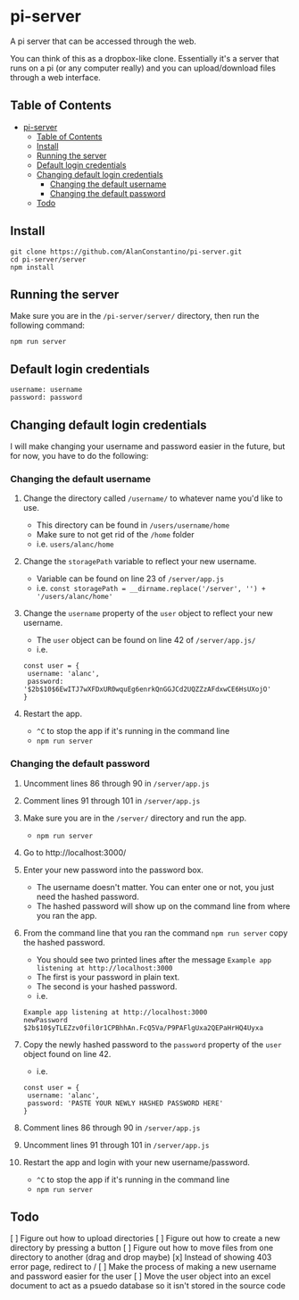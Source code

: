 # pi-server
A pi server that can be accessed through the web.

You can think of this as a dropbox-like clone. Essentially it's a server that runs on a pi (or any computer really) and you can upload/download files through a web interface.

## Table of Contents
- [pi-server](#pi-server)
  - [Table of Contents](#table-of-contents)
  - [Install](#install)
  - [Running the server](#running-the-server)
  - [Default login credentials](#default-login-credentials)
  - [Changing default login credentials](#changing-default-login-credentials)
    - [Changing the default username](#changing-the-default-username)
    - [Changing the default password](#changing-the-default-password)
  - [Todo](#todo)

## Install
```
git clone https://github.com/AlanConstantino/pi-server.git
cd pi-server/server
npm install
```

## Running the server
Make sure you are in the ```/pi-server/server/``` directory, then run the following command:
```
npm run server
```

## Default login credentials
```
username: username
password: password
```

## Changing default login credentials
I will make changing your username and password easier in the future, but for now, you have to do the following:

### Changing the default username
1. Change the directory called ```/username/``` to whatever name you'd like to use.
   - This directory can be found in ```/users/username/home```
   - Make sure to not get rid of the ```/home``` folder
   - i.e. ```users/alanc/home```

2. Change the ```storagePath``` variable to reflect your new username.
   - Variable can be found on line 23 of ```/server/app.js```
   - i.e. ```const storagePath = __dirname.replace('/server', '') + '/users/alanc/home'```

3. Change the ```username``` property of the ```user``` object to reflect your new username.
   - The ```user``` object can be found on line 42 of ```/server/app.js/```
   - i.e.
   ```
   const user = {
    username: 'alanc',
    password: '$2b$10$6EwITJ7wXFDxUR0wquEg6enrkQnGGJCd2UQZZzAFdxwCE6HsUXojO'
   }
   ```

4. Restart the app.
   - ```^C``` to stop the app if it's running in the command line
   - ```npm run server```

### Changing the default password
1. Uncomment lines 86 through 90 in ```/server/app.js```

2. Comment lines 91 through 101 in ```/server/app.js```

3. Make sure you are in the ```/server/``` directory and run the app.
   - ```npm run server```

4. Go to http://localhost:3000/

5. Enter your new password into the password box.
   - The username doesn't matter. You can enter one or not, you just need the hashed password.
   - The hashed password will show up on the command line from where you ran the app.

6. From the command line that you ran the command ```npm run server``` copy the hashed password.
   - You should see two printed lines after the message ```Example app listening at http://localhost:3000```
   - The first is your password in plain text.
   - The second is your hashed password.
   - i.e.
   ```
   Example app listening at http://localhost:3000
   newPassword
   $2b$10$yTLEZzv0fil0r1CPBhhAn.FcQ5Va/P9PAFlgUxa2QEPaHrHQ4Uyxa
   ```

7. Copy the newly hashed password to the ```password``` property of the ```user``` object found on line 42.
   - i.e.
   ```
   const user = {
    username: 'alanc',
    password: 'PASTE YOUR NEWLY HASHED PASSWORD HERE'
   }
   ```

8. Comment lines 86 through 90 in ```/server/app.js```

9. Uncomment lines 91 through 101 in ```/server/app.js```

10. Restart the app and login with your new username/password.
    - ```^C``` to stop the app if it's running in the command line
    - ```npm run server```
    
## Todo
[ ] Figure out how to upload directories
[ ] Figure out how to create a new directory by pressing a button
[ ] Figure out how to move files from one directory to another (drag and drop maybe)
[x] Instead of showing 403 error page, redirect to /
[ ] Make the process of making a new username and password easier for the user
[ ] Move the user object into an excel document to act as a psuedo database so it isn't stored in the source code
